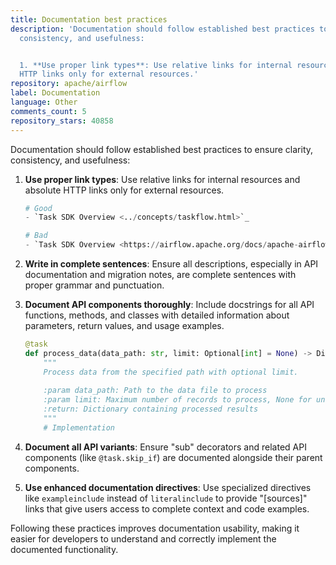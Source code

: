 ```yaml
---
title: Documentation best practices
description: 'Documentation should follow established best practices to ensure clarity,
  consistency, and usefulness:


  1. **Use proper link types**: Use relative links for internal resources and absolute
  HTTP links only for external resources.'
repository: apache/airflow
label: Documentation
language: Other
comments_count: 5
repository_stars: 40858
---
```


Documentation should follow established best practices to ensure clarity, consistency, and usefulness:

1. **Use proper link types**: Use relative links for internal resources and absolute HTTP links only for external resources.
   ```python
   # Good
   - `Task SDK Overview <../concepts/taskflow.html>`_
   
   # Bad
   - `Task SDK Overview <https://airflow.apache.org/docs/apache-airflow/stable/concepts/taskflow.html>`_
   ```

2. **Write in complete sentences**: Ensure all descriptions, especially in API documentation and migration notes, are complete sentences with proper grammar and punctuation.

3. **Document API components thoroughly**: Include docstrings for all API functions, methods, and classes with detailed information about parameters, return values, and usage examples.
   ```python
   @task
   def process_data(data_path: str, limit: Optional[int] = None) -> Dict[str, Any]:
       """
       Process data from the specified path with optional limit.
       
       :param data_path: Path to the data file to process
       :param limit: Maximum number of records to process, None for unlimited
       :return: Dictionary containing processed results
       """
       # Implementation
   ```

4. **Document all API variants**: Ensure "sub" decorators and related API components (like `@task.skip_if`) are documented alongside their parent components.

5. **Use enhanced documentation directives**: Use specialized directives like `exampleinclude` instead of `literalinclude` to provide "[sources]" links that give users access to complete context and code examples.

Following these practices improves documentation usability, making it easier for developers to understand and correctly implement the documented functionality.